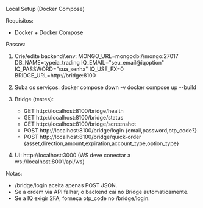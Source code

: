 Local Setup (Docker Compose)

Requisitos:
- Docker + Docker Compose

Passos:
1) Crie/edite backend/.env:
   MONGO_URL=mongodb://mongo:27017
   DB_NAME=typeia_trading
   IQ_EMAIL="seu_email@iqoption"
   IQ_PASSWORD="sua_senha"
   IQ_USE_FX=0
   BRIDGE_URL=http://bridge:8100

2) Suba os serviços:
   docker compose down -v
   docker compose up --build

3) Bridge (testes):
   - GET http://localhost:8100/bridge/health
   - GET http://localhost:8100/bridge/status
   - GET http://localhost:8100/bridge/screenshot
   - POST http://localhost:8100/bridge/login {email,password,otp_code?}
   - POST http://localhost:8100/bridge/quick-order {asset,direction,amount,expiration,account_type,option_type}

4) UI:
   http://localhost:3000 (WS deve conectar a ws://localhost:8001/api/ws)

Notas:
- /bridge/login aceita apenas POST JSON.
- Se a ordem via API falhar, o backend cai no Bridge automaticamente.
- Se a IQ exigir 2FA, forneça otp_code no /bridge/login.